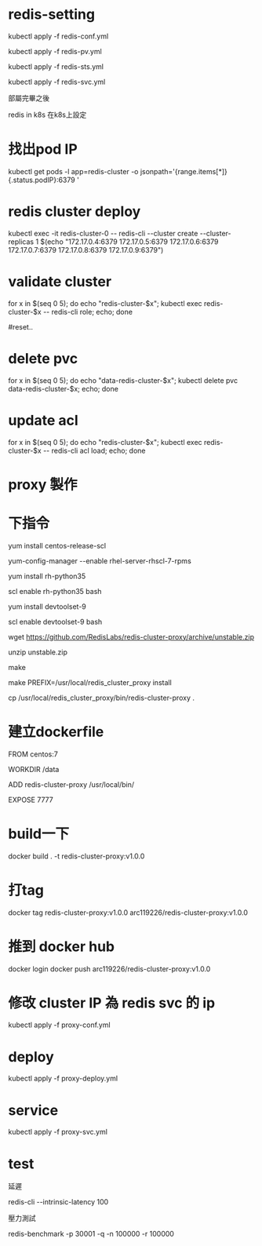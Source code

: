 # redis-setting

kubectl apply -f redis-conf.yml

kubectl apply -f redis-pv.yml

kubectl apply -f redis-sts.yml

kubectl apply -f redis-svc.yml


部屬完畢之後

redis in k8s
在k8s上設定

# 找出pod IP
kubectl get pods -l app=redis-cluster -o jsonpath='{range.items[*]}{.status.podIP}:6379 '

# redis cluster deploy
kubectl exec -it redis-cluster-0 -- redis-cli --cluster create --cluster-replicas 1 $(echo "172.17.0.4:6379 172.17.0.5:6379 172.17.0.6:6379 172.17.0.7:6379 172.17.0.8:6379 172.17.0.9:6379")


# validate cluster
for x in $(seq 0 5); do echo "redis-cluster-$x"; kubectl exec redis-cluster-$x -- redis-cli role; echo; done

#reset..

# delete pvc
for x in $(seq 0 5); do echo "data-redis-cluster-$x"; kubectl delete pvc data-redis-cluster-$x; echo; done

# update acl
for x in $(seq 0 5); do echo "redis-cluster-$x"; kubectl exec redis-cluster-$x -- redis-cli acl load; echo; done


# proxy 製作

# 下指令

yum install centos-release-scl

yum-config-manager --enable rhel-server-rhscl-7-rpms

yum install rh-python35

scl enable rh-python35 bash

yum install devtoolset-9

scl enable devtoolset-9 bash

wget https://github.com/RedisLabs/redis-cluster-proxy/archive/unstable.zip

unzip unstable.zip

make

make PREFIX=/usr/local/redis_cluster_proxy install

cp /usr/local/redis_cluster_proxy/bin/redis-cluster-proxy .

# 建立dockerfile

FROM centos:7

WORKDIR /data

ADD redis-cluster-proxy /usr/local/bin/

EXPOSE 7777

# build一下

docker build . -t redis-cluster-proxy:v1.0.0

# 打tag
docker tag redis-cluster-proxy:v1.0.0 arc119226/redis-cluster-proxy:v1.0.0

# 推到 docker hub
docker login
docker push arc119226/redis-cluster-proxy:v1.0.0

# 修改 cluster IP 為 redis svc 的 ip

kubectl apply -f proxy-conf.yml

# deploy

kubectl apply -f proxy-deploy.yml

# service

kubectl apply -f proxy-svc.yml


# test

延遲

redis-cli --intrinsic-latency 100

壓力測試

redis-benchmark -p 30001 -q -n 100000 -r 100000
